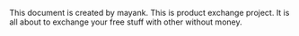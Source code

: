 This document is created by mayank. This is product exchange project. It is all about to exchange your free stuff with other without money.  
